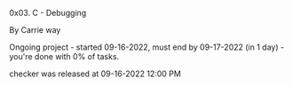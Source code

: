 0x03. C - Debugging



By Carrie way



Ongoing project - started 09-16-2022, must end by 09-17-2022 (in 1 day) - you're done with 0% of tasks.




checker was released at 09-16-2022 12:00 PM



